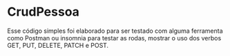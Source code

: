 # CrudPessoa

Esse código simples foi elaborado para ser testado com alguma ferramenta como Postman ou insomnia para testar as rodas, mostrar o uso dos verbos GET, PUT, DELETE, PATCH e POST.
